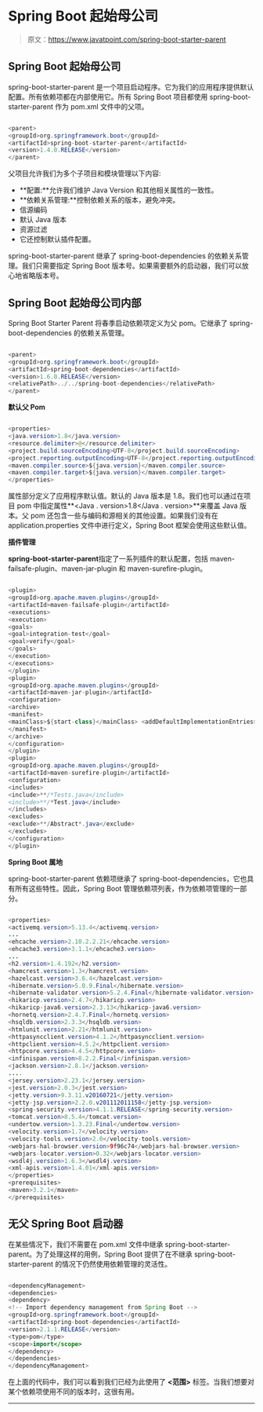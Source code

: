 # Spring Boot 起始母公司

> 原文：<https://www.javatpoint.com/spring-boot-starter-parent>

## Spring Boot 起始母公司

spring-boot-starter-parent 是一个项目启动程序。它为我们的应用程序提供默认配置。所有依赖项都在内部使用它。所有 Spring Boot 项目都使用 spring-boot-starter-parent 作为 pom.xml 文件中的父项。

```java

<parent>
<groupId>org.springframework.boot</groupId>
<artifactId>spring-boot-starter-parent</artifactId>
<version>1.4.0.RELEASE</version>
</parent>

```

父项目允许我们为多个子项目和模块管理以下内容:

*   **配置:**允许我们维护 Java Version 和其他相关属性的一致性。
*   **依赖关系管理:**控制依赖关系的版本，避免冲突。
*   信源编码
*   默认 Java 版本
*   资源过滤
*   它还控制默认插件配置。

spring-boot-starter-parent 继承了 spring-boot-dependencies 的依赖关系管理。我们只需要指定 Spring Boot 版本号。如果需要额外的启动器，我们可以放心地省略版本号。

## Spring Boot 起始母公司内部

Spring Boot Starter Parent 将春季启动依赖项定义为父 pom。它继承了 spring-boot-dependencies 的依赖关系管理。

```java

<parent>
<groupId>org.springframework.boot</groupId>
<artifactId>spring-boot-dependencies</artifactId>
<version>1.6.0.RELEASE</version>
<relativePath>../../spring-boot-dependencies</relativePath>
</parent>

```

**默认父 Pom**

```java

<properties>
<java.version>1.8</java.version>
<resource.delimiter>@</resource.delimiter> 
<project.build.sourceEncoding>UTF-8</project.build.sourceEncoding>
<project.reporting.outputEncoding>UTF-8</project.reporting.outputEncoding>
<maven.compiler.source>${java.version}</maven.compiler.source>
<maven.compiler.target>${java.version}</maven.compiler.target>
</properties>

```

属性部分定义了应用程序默认值。默认的 Java 版本是 1.8。我们也可以通过在项目 pom 中指定属性**<Java . version>1.8</Java . version>**来覆盖 Java 版本。父 pom 还包含一些与编码和源相关的其他设置。如果我们没有在 application.properties 文件中进行定义，Spring Boot 框架会使用这些默认值。

**插件管理**

**spring-boot-starter-parent**指定了一系列插件的默认配置，包括 maven-failsafe-plugin、maven-jar-plugin 和 maven-surefire-plugin。

```java

<plugin>
<groupId>org.apache.maven.plugins</groupId>
<artifactId>maven-failsafe-plugin</artifactId>
<executions>
<execution>
<goals>
<goal>integration-test</goal>
<goal>verify</goal>
</goals>
</execution>
</executions>
</plugin>
<plugin>
<groupId>org.apache.maven.plugins</groupId>
<artifactId>maven-jar-plugin</artifactId>
<configuration>
<archive>
<manifest>
<mainClass>${start-class}</mainClass> <addDefaultImplementationEntries>true</addDefaultImplementationEntries>
</manifest>
</archive>
</configuration>
</plugin>
<plugin>
<groupId>org.apache.maven.plugins</groupId>
<artifactId>maven-surefire-plugin</artifactId>
<configuration>
<includes>
<include>**/*Tests.java</include>
<include>**/*Test.java</include>
</includes>
<excludes>
<exclude>**/Abstract*.java</exclude>
</excludes>
</configuration>
</plugin>

```

**Spring Boot 属地**

spring-boot-starter-parent 依赖项继承了 spring-boot-dependencies，它也具有所有这些特性。因此，Spring Boot 管理依赖项列表，作为依赖项管理的一部分。

```java

<properties>
<activemq.version>5.13.4</activemq.version>
...
<ehcache.version>2.10.2.2.21</ehcache.version>
<ehcache3.version>3.1.1</ehcache3.version>
...
<h2.version>1.4.192</h2.version>
<hamcrest.version>1.3</hamcrest.version>
<hazelcast.version>3.6.4</hazelcast.version>
<hibernate.version>5.0.9.Final</hibernate.version>
<hibernate-validator.version>5.2.4.Final</hibernate-validator.version>
<hikaricp.version>2.4.7</hikaricp.version>
<hikaricp-java6.version>2.3.13</hikaricp-java6.version>
<hornetq.version>2.4.7.Final</hornetq.version>
<hsqldb.version>2.3.3</hsqldb.version>
<htmlunit.version>2.21</htmlunit.version>
<httpasyncclient.version>4.1.2</httpasyncclient.version>
<httpclient.version>4.5.2</httpclient.version>
<httpcore.version>4.4.5</httpcore.version>
<infinispan.version>8.2.2.Final</infinispan.version>
<jackson.version>2.8.1</jackson.version>
....
<jersey.version>2.23.1</jersey.version>
<jest.version>2.0.3</jest.version>
<jetty.version>9.3.11.v20160721</jetty.version>
<jetty-jsp.version>2.2.0.v201112011158</jetty-jsp.version>
<spring-security.version>4.1.1.RELEASE</spring-security.version>
<tomcat.version>8.5.4</tomcat.version>
<undertow.version>1.3.23.Final</undertow.version>
<velocity.version>1.7</velocity.version>
<velocity-tools.version>2.0</velocity-tools.version>
<webjars-hal-browser.version>9f96c74</webjars-hal-browser.version>
<webjars-locator.version>0.32</webjars-locator.version>
<wsdl4j.version>1.6.3</wsdl4j.version>
<xml-apis.version>1.4.01</xml-apis.version>
</properties>
<prerequisites>
<maven>3.2.1</maven>
</prerequisites>

```

## 无父 Spring Boot 启动器

在某些情况下，我们不需要在 pom.xml 文件中继承 spring-boot-starter-parent。为了处理这样的用例，Spring Boot 提供了在不继承 spring-boot-starter-parent 的情况下仍然使用依赖管理的灵活性。

```java

<dependencyManagement>
<dependencies>
<dependency>
<!-- Import dependency management from Spring Boot -->
<groupId>org.springframework.boot</groupId>
<artifactId>spring-boot-dependencies</artifactId>
<version>2.1.1.RELEASE</version>
<type>pom</type>
<scope>import</scope>
</dependency>
</dependencies>
</dependencyManagement>

```

在上面的代码中，我们可以看到我们已经为此使用了 **<范围>** 标签。当我们想要对某个依赖项使用不同的版本时，这很有用。

* * *